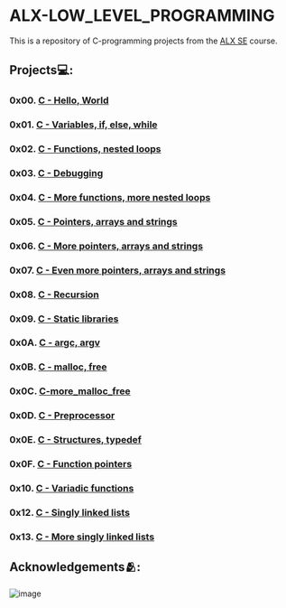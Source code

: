 # **ALX-LOW_LEVEL_PROGRAMMING**
This is a repository of C-programming projects from the [ALX SE](https://www.alxafrica.com/software-engineering/) course.

## Projects💻:
### 0x00. [C - Hello, World]()
### 0x01. [C - Variables, if, else, while]()
### 0x02. [C - Functions, nested loops]()
### 0x03. [C - Debugging]()
### 0x04. [C - More functions, more nested loops]()
### 0x05. [C - Pointers, arrays and strings]()
### 0x06. [C - More pointers, arrays and strings]()
### 0x07. [C - Even more pointers, arrays and strings]()
### 0x08. [C - Recursion]()
### 0x09. [C - Static libraries]()
### 0x0A. [C - argc, argv]()
### 0x0B. [C - malloc, free]()
### 0x0C. [C-more_malloc_free]()
### 0x0D. [C - Preprocessor]()
### 0x0E. [C - Structures, typedef]()
### 0x0F. [C - Function pointers]()
### 0x10. [C - Variadic functions]()
### 0x12. [C - Singly linked lists]()
### 0x13. [C - More singly linked lists]()

## Acknowledgements🫂:

![image](https://user-images.githubusercontent.com/89413184/229805677-aca2f974-3cae-4696-83ad-5f2cd1b96264.png)
